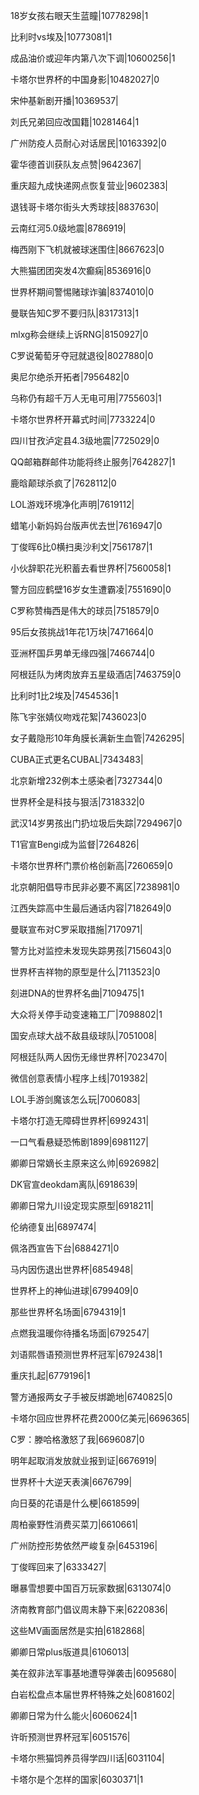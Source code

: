 18岁女孩右眼天生蓝瞳|10778298|1

比利时vs埃及|10773081|1

成品油价或迎年内第八次下调|10600256|1

卡塔尔世界杯的中国身影|10482027|0

宋仲基新剧开播|10369537|

刘氏兄弟回应改国籍|10281464|1

广州防疫人员耐心对话居民|10163392|0

霍华德首训获队友点赞|9642367|

重庆超九成快递网点恢复营业|9602383|

退钱哥卡塔尔街头大秀球技|8837630|

云南红河5.0级地震|8786919|

梅西刚下飞机就被球迷围住|8667623|0

大熊猫团团突发4次癫痫|8536916|0

世界杯期间警惕赌球诈骗|8374010|0

曼联告知C罗不要归队|8317313|1

mlxg称会继续上诉RNG|8150927|0

C罗说葡萄牙夺冠就退役|8027880|0

奥尼尔绝杀开拓者|7956482|0

乌称仍有超千万人无电可用|7755603|1

卡塔尔世界杯开幕式时间|7733224|0

四川甘孜泸定县4.3级地震|7725029|0

QQ邮箱群邮件功能将终止服务|7642827|1

鹿晗颠球杀疯了|7628112|0

LOL游戏环境净化声明|7619112|

蜡笔小新妈妈台版声优去世|7616947|0

丁俊晖6比0横扫奥沙利文|7561787|1

小伙辞职花光积蓄去看世界杯|7560058|1

警方回应鹤壁16岁女生遭霸凌|7551690|0

C罗称赞梅西是伟大的球员|7518579|0

95后女孩挑战1年花1万块|7471664|0

亚洲杯国乒男单无缘四强|7466744|0

阿根廷队为烤肉放弃五星级酒店|7463759|0

比利时1比2埃及|7454536|1

陈飞宇张婧仪吻戏花絮|7436023|0

女子戴隐形10年角膜长满新生血管|7426295|

CUBA正式更名CUBAL|7343483|

北京新增232例本土感染者|7327344|0

世界杯全是科技与狠活|7318332|0

武汉14岁男孩出门扔垃圾后失踪|7294967|0

T1官宣Bengi成为监督|7264826|

卡塔尔世界杯门票价格创新高|7260659|0

北京朝阳倡导市民非必要不离区|7238981|0

江西失踪高中生最后通话内容|7182649|0

曼联宣布对C罗采取措施|7170971|

警方比对监控未发现失踪男孩|7156043|0

世界杯吉祥物的原型是什么|7113523|0

刻进DNA的世界杯名曲|7109475|1

大众将关停手动变速箱工厂|7098802|1

国安点球大战不敌县级球队|7051008|

阿根廷队两人因伤无缘世界杯|7023470|

微信创意表情小程序上线|7019382|

LOL手游剑魔该怎么玩|7006083|

卡塔尔打造无障碍世界杯|6992431|

一口气看悬疑恐怖剧1899|6981127|

卿卿日常嫡长主原来这么帅|6926982|

DK官宣deokdam离队|6918639|

卿卿日常九川设定现实原型|6918211|

伦纳德复出|6897474|

佩洛西宣告下台|6884271|0

马内因伤退出世界杯|6854948|

世界杯上的神仙进球|6799409|0

那些世界杯名场面|6794319|1

点燃我温暖你待播名场面|6792547|

刘语熙唇语预测世界杯冠军|6792438|1

重庆扎起|6779196|1

警方通报两女子手被反绑跪地|6740825|0

卡塔尔回应世界杯花费2000亿美元|6696365|

C罗：滕哈格激怒了我|6696087|0

明年起取消发放就业报到证|6676919|

世界杯十大逆天表演|6676799|

向日葵的花语是什么梗|6618599|

周柏豪野性消费买菜刀|6610661|

广州防控形势依然严峻复杂|6453196|

丁俊晖回来了|6333427|

曝暴雪想要中国百万玩家数据|6313074|0

济南教育部门倡议周末静下来|6220836|

这些MV画面居然是实拍|6182868|

卿卿日常plus版道具|6106013|

美在叙非法军事基地遭导弹袭击|6095680|

白岩松盘点本届世界杯特殊之处|6081602|

卿卿日常为什么能火|6060624|1

许昕预测世界杯冠军|6051576|

卡塔尔熊猫饲养员得学四川话|6031104|

卡塔尔是个怎样的国家|6030371|1

